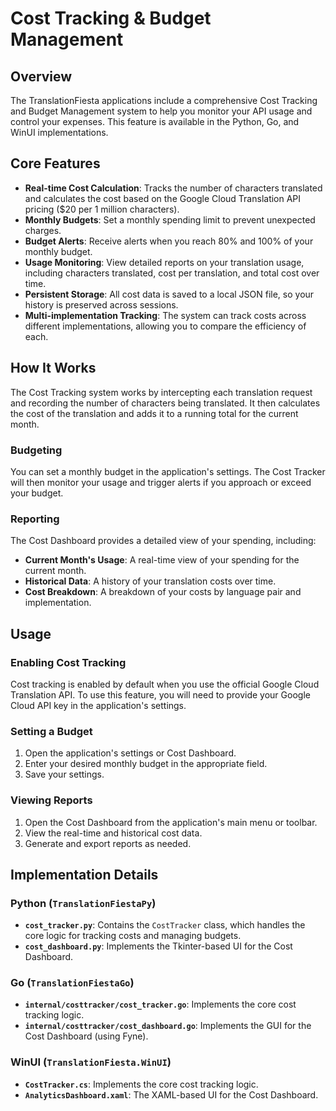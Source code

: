 # Cost Tracking & Budget Management

## Overview

The TranslationFiesta applications include a comprehensive Cost Tracking and Budget Management system to help you monitor your API usage and control your expenses. This feature is available in the Python, Go, and WinUI implementations.

## Core Features

- **Real-time Cost Calculation**: Tracks the number of characters translated and calculates the cost based on the Google Cloud Translation API pricing ($20 per 1 million characters).
- **Monthly Budgets**: Set a monthly spending limit to prevent unexpected charges.
- **Budget Alerts**: Receive alerts when you reach 80% and 100% of your monthly budget.
- **Usage Monitoring**: View detailed reports on your translation usage, including characters translated, cost per translation, and total cost over time.
- **Persistent Storage**: All cost data is saved to a local JSON file, so your history is preserved across sessions.
- **Multi-implementation Tracking**: The system can track costs across different implementations, allowing you to compare the efficiency of each.

## How It Works

The Cost Tracking system works by intercepting each translation request and recording the number of characters being translated. It then calculates the cost of the translation and adds it to a running total for the current month.

### Budgeting

You can set a monthly budget in the application's settings. The Cost Tracker will then monitor your usage and trigger alerts if you approach or exceed your budget.

### Reporting

The Cost Dashboard provides a detailed view of your spending, including:
- **Current Month's Usage**: A real-time view of your spending for the current month.
- **Historical Data**: A history of your translation costs over time.
- **Cost Breakdown**: A breakdown of your costs by language pair and implementation.

## Usage

### Enabling Cost Tracking

Cost tracking is enabled by default when you use the official Google Cloud Translation API. To use this feature, you will need to provide your Google Cloud API key in the application's settings.

### Setting a Budget

1. Open the application's settings or Cost Dashboard.
2. Enter your desired monthly budget in the appropriate field.
3. Save your settings.

### Viewing Reports

1. Open the Cost Dashboard from the application's main menu or toolbar.
2. View the real-time and historical cost data.
3. Generate and export reports as needed.

## Implementation Details

### Python (`TranslationFiestaPy`)
- **`cost_tracker.py`**: Contains the `CostTracker` class, which handles the core logic for tracking costs and managing budgets.
- **`cost_dashboard.py`**: Implements the Tkinter-based UI for the Cost Dashboard.

### Go (`TranslationFiestaGo`)
- **`internal/costtracker/cost_tracker.go`**: Implements the core cost tracking logic.
- **`internal/costtracker/cost_dashboard.go`**: Implements the GUI for the Cost Dashboard (using Fyne).

### WinUI (`TranslationFiesta.WinUI`)
- **`CostTracker.cs`**: Implements the core cost tracking logic.
- **`AnalyticsDashboard.xaml`**: The XAML-based UI for the Cost Dashboard.